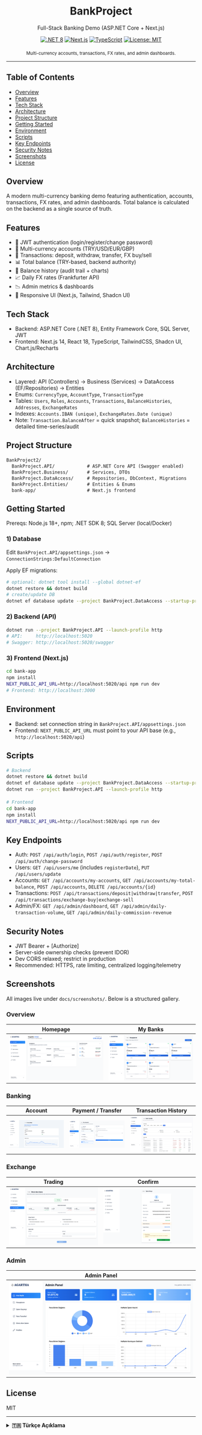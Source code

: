 <div align="center">

# BankProject

Full-Stack Banking Demo (ASP.NET Core + Next.js)

[![.NET 8](https://img.shields.io/badge/.NET-8.0-512BD4?logo=dotnet)](#)
[![Next.js](https://img.shields.io/badge/Next.js-14-000000?logo=nextdotjs)](#)
[![TypeScript](https://img.shields.io/badge/TypeScript-5-3178C6?logo=typescript)](#)
[![License: MIT](https://img.shields.io/badge/License-MIT-green.svg)](#license)

<sub>Multi-currency accounts, transactions, FX rates, and admin dashboards.</sub>

</div>

---

## Table of Contents
- [Overview](#overview)
- [Features](#features)
- [Tech Stack](#tech-stack)
- [Architecture](#architecture)
- [Project Structure](#project-structure)
- [Getting Started](#getting-started)
- [Environment](#environment)
- [Scripts](#scripts)
- [Key Endpoints](#key-endpoints)
- [Security Notes](#security-notes)
- [Screenshots](#screenshots)
- [License](#license)

## Overview
A modern multi-currency banking demo featuring authentication, accounts, transactions, FX rates, and admin dashboards. Total balance is calculated on the backend as a single source of truth.

## Features
- 🔐 JWT authentication (login/register/change password)
- 💱 Multi-currency accounts (TRY/USD/EUR/GBP)
- 💸 Transactions: deposit, withdraw, transfer, FX buy/sell
- 📊 Total balance (TRY-based, backend authority)
- 🧾 Balance history (audit trail + charts)
- 📈 Daily FX rates (Frankfurter API)
- 📉 Admin metrics & dashboards
- 🎯 Responsive UI (Next.js, Tailwind, Shadcn UI)

## Tech Stack
- Backend: ASP.NET Core (.NET 8), Entity Framework Core, SQL Server, JWT
- Frontend: Next.js 14, React 18, TypeScript, TailwindCSS, Shadcn UI, Chart.js/Recharts

## Architecture
- Layered: API (Controllers) → Business (Services) → DataAccess (EF/Repositories) → Entities
- Enums: `CurrencyType`, `AccountType`, `TransactionType`
- Tables: `Users`, `Roles`, `Accounts`, `Transactions`, `BalanceHistories`, `Addresses`, `ExchangeRates`
- Indexes: `Accounts.IBAN (unique)`, `ExchangeRates.Date (unique)`
- Note: `Transaction.BalanceAfter` = quick snapshot; `BalanceHistories` = detailed time-series/audit

## Project Structure
```
BankProject2/
  BankProject.API/            # ASP.NET Core API (Swagger enabled)
  BankProject.Business/       # Services, DTOs
  BankProject.DataAccess/     # Repositories, DbContext, Migrations
  BankProject.Entities/       # Entities & Enums
  bank-app/                   # Next.js frontend
```

## Getting Started
Prereqs: Node.js 18+, npm; .NET SDK 8; SQL Server (local/Docker)

### 1) Database
Edit `BankProject.API/appsettings.json` → `ConnectionStrings:DefaultConnection`

Apply EF migrations:
```bash
# optional: dotnet tool install --global dotnet-ef
dotnet restore && dotnet build
# create/update DB
dotnet ef database update --project BankProject.DataAccess --startup-project BankProject.API
```

### 2) Backend (API)
```bash
dotnet run --project BankProject.API --launch-profile http
# API:     http://localhost:5020
# Swagger: http://localhost:5020/swagger
```

### 3) Frontend (Next.js)
```bash
cd bank-app
npm install
NEXT_PUBLIC_API_URL=http://localhost:5020/api npm run dev
# Frontend: http://localhost:3000
```

## Environment
- Backend: set connection string in `BankProject.API/appsettings.json`
- Frontend: `NEXT_PUBLIC_API_URL` must point to your API base (e.g., `http://localhost:5020/api`)

## Scripts
```bash
# Backend
dotnet restore && dotnet build
dotnet ef database update --project BankProject.DataAccess --startup-project BankProject.API
dotnet run --project BankProject.API --launch-profile http

# Frontend
cd bank-app
npm install
NEXT_PUBLIC_API_URL=http://localhost:5020/api npm run dev
```

## Key Endpoints
- Auth: `POST /api/auth/login`, `POST /api/auth/register`, `POST /api/auth/change-password`
- Users: `GET /api/users/me` (includes `registerDate`), `PUT /api/users/update`
- Accounts: `GET /api/accounts/my-accounts`, `GET /api/accounts/my-total-balance`, `POST /api/accounts`, `DELETE /api/accounts/{id}`
- Transactions: `POST /api/transactions/deposit|withdraw|transfer`, `POST /api/transactions/exchange-buy|exchange-sell`
- Admin/FX: `GET /api/admin/dashboard`, `GET /api/admin/daily-transaction-volume`, `GET /api/admin/daily-commission-revenue`

## Security Notes
- JWT Bearer + [Authorize]
- Server-side ownership checks (prevent IDOR)
- Dev CORS relaxed; restrict in production
- Recommended: HTTPS, rate limiting, centralized logging/telemetry

## Screenshots
All images live under `docs/screenshots/`. Below is a structured gallery.

### Overview
| Homepage | My Banks |
|---|---|
| ![Homepage](docs/screenshots/homepage.png) | ![My Banks](docs/screenshots/my-banks.png) |

### Banking
| Account | Payment / Transfer | Transaction History |
|---|---|---|
| ![Account](docs/screenshots/account.png) | ![Payment/Transfer](docs/screenshots/payment-transfer.png) | ![History](docs/screenshots/transaction-history.jpg) |

### Exchange
| Trading | Confirm |
|---|---|
| ![Exchange Trading](docs/screenshots/exchange-trading.png) | ![Exchange Confirm](docs/screenshots/exchange-confirm.png) |

### Admin
| Admin Panel |
|---|
| ![Admin Panel](docs/screenshots/admin-panel.png) |

## License
MIT

---

<details>
<summary><strong>🇹🇷 Türkçe Açıklama</strong></summary>

## Genel Bakış
Kimlik doğrulama, hesap yönetimi, para transferleri, döviz işlemleri, kur yönetimi ve yönetim paneli içeren modern ve çok para birimli bankacılık demosu. Toplam bakiye tek doğru kaynak olması için backend’te TRY bazlı hesaplanır.

## Özellikler
- 🔐 JWT kimlik doğrulama (giriş/kayıt/şifre değiştir)
- 💱 Çoklu para birimi: TRY/USD/EUR/GBP
- 💸 İşlemler: para yatır/çek, havale/eft/transfer, döviz al/sat
- 📊 Toplam bakiye (TRY bazlı; backend otoritesi)
- 🧾 Bakiye geçmişi (audit trail) ve grafikler
- 📈 Günlük kur verileri (Frankfurter API) ve DB’de saklama
- 📉 Admin metrikleri ve gösterge panelleri
- 🎯 Responsive UI (Next.js, Tailwind, Shadcn UI)

## Teknoloji Yığını
- Backend: ASP.NET Core (.NET 8), Entity Framework Core, SQL Server, JWT
- Frontend: Next.js 14, React 18, TypeScript, TailwindCSS, Shadcn UI, Chart.js/Recharts

## Mimari
- Katmanlı yapı: API (Controllers) → Business (Services) → DataAccess (EF/Repositories) → Entities
- Enum’lar: `CurrencyType`, `AccountType`, `TransactionType`
- Tablolar: `Users`, `Roles`, `Accounts`, `Transactions`, `BalanceHistories`, `Addresses`, `ExchangeRates`
- İndeksler: `Accounts.IBAN (unique)`, `ExchangeRates.Date (unique)`
- Not: `Transaction.BalanceAfter` hızlı snapshot; `BalanceHistories` detaylı zaman serisi/audit

## Proje Yapısı
```
BankProject2/
  BankProject.API/            # ASP.NET Core API (Swagger açık)
  BankProject.Business/       # Servisler, DTO’lar
  BankProject.DataAccess/     # Repository’ler, DbContext, Migrations
  BankProject.Entities/       # Entity ve Enum’lar
  bank-app/                   # Next.js frontend
```

## Başlarken
Ön koşullar: Node.js 18+, npm; .NET SDK 8; SQL Server (lokal/Docker)

### 1) Veritabanı
`BankProject.API/appsettings.json` içinde `ConnectionStrings:DefaultConnection` ayarlayın. EF migration’ları uygulayın:
```bash
# (gerekirse) dotnet tool install --global dotnet-ef
dotnet restore && dotnet build
dotnet ef database update --project BankProject.DataAccess --startup-project BankProject.API
```

### 2) Backend (API)
```bash
dotnet run --project BankProject.API --launch-profile http
# API:     http://localhost:5020
# Swagger: http://localhost:5020/swagger
```

### 3) Frontend (Next.js)
```bash
cd bank-app
npm install
NEXT_PUBLIC_API_URL=http://localhost:5020/api npm run dev
# Frontend: http://localhost:3000
```

## Ortam Değişkenleri
- Backend: `appsettings.json` bağlantı dizesi
- Frontend: `NEXT_PUBLIC_API_URL` (örn. `http://localhost:5020/api`)

## Komutlar (Kısa Yol)
```bash
# Backend
dotnet restore && dotnet build
dotnet ef database update --project BankProject.DataAccess --startup-project BankProject.API
dotnet run --project BankProject.API --launch-profile http

# Frontend
cd bank-app
npm install
NEXT_PUBLIC_API_URL=http://localhost:5020/api npm run dev
```

## Önemli Uçlar
- Auth: `POST /api/auth/login`, `POST /api/auth/register`, `POST /api/auth/change-password`
- Users: `GET /api/users/me` (registerDate içerir), `PUT /api/users/update`
- Accounts: `GET /api/accounts/my-accounts`, `GET /api/accounts/my-total-balance`, `POST /api/accounts`, `DELETE /api/accounts/{id}`
- Transactions: `POST /api/transactions/deposit|withdraw|transfer`, `POST /api/transactions/exchange-buy|exchange-sell`
- Admin/FX: `GET /api/admin/dashboard`, `GET /api/admin/daily-transaction-volume`, `GET /api/admin/daily-commission-revenue`

## Güvenlik Notları
- JWT + [Authorize]
- Sunucu tarafı sahiplik kontrolleri (IDOR’a karşı)
- Geliştirmede CORS esnek; prod’da domain bazlı kısıtlayın
- Öneri: HTTPS zorunlu, rate limiting, merkezi log/telemetri

## Ekran Görüntüleri
Görseller `docs/screenshots/` altında. README üst bölümünde düzenli grid olarak listelenmiştir.

## Lisans
MIT

</details>
